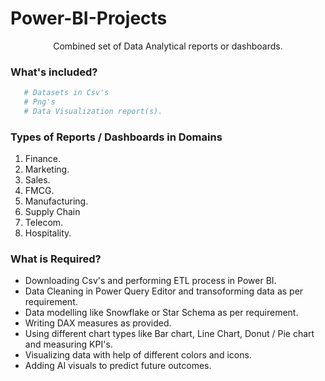 # Power-BI-Projects
<p align="center"

Combined set of Data Analytical reports or dashboards.

### What's included?
```bash
   # Datasets in Csv's 
   # Png's 
   # Data Visualization report(s).
```

### Types of Reports / Dashboards in Domains
1. Finance.
2. Marketing.
3. Sales.
4. FMCG.
5. Manufacturing.
6. Supply Chain
7. Telecom.
8. Hospitality.

### What is Required?
- Downloading Csv's and performing ETL process in Power BI.
- Data Cleaning in Power Query Editor and transoforming data as per requirement.
- Data modelling like Snowflake or Star Schema as per requirement.
- Writing DAX measures as provided. 
- Using different chart types like Bar chart, Line Chart, Donut / Pie chart and measuring KPI's.
- Visualizing data with help of different colors and icons.
- Adding AI visuals to predict future outcomes.
